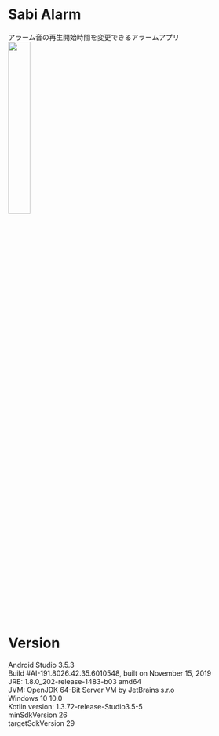 # Sabi Alarm
アラーム音の再生開始時間を変更できるアラームアプリ  
<img src="https://user-images.githubusercontent.com/43720583/85228811-c1b46680-b420-11ea-8ce6-85be9dda169a.gif" width="30%">

# Version
Android Studio 3.5.3  
Build #AI-191.8026.42.35.6010548, built on November 15, 2019  
JRE: 1.8.0_202-release-1483-b03 amd64  
JVM: OpenJDK 64-Bit Server VM by JetBrains s.r.o  
Windows 10 10.0  
Kotlin version: 1.3.72-release-Studio3.5-5  
minSdkVersion 26  
targetSdkVersion 29  

